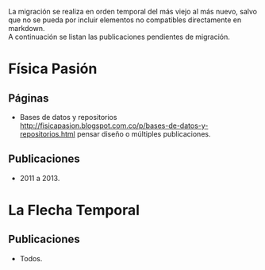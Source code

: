 La migración se realiza en orden temporal del más viejo al más nuevo, salvo que no se pueda por incluir elementos no compatibles directamente en markdown.  
A continuación se listan las publicaciones pendientes de migración.  

# Física Pasión

## Páginas  

+   Bases de datos y repositorios http://fisicapasion.blogspot.com.co/p/bases-de-datos-y-repositorios.html pensar diseño o múltiples publicaciones.  

## Publicaciones

+   2011 a 2013.  

# La Flecha Temporal

## Publicaciones

+   Todos.
